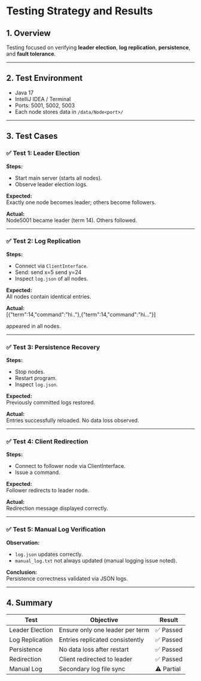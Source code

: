 # Testing Strategy and Results

## 1. Overview
Testing focused on verifying **leader election**, **log replication**, **persistence**, and **fault tolerance**.

---

## 2. Test Environment
- Java 17
- IntelliJ IDEA / Terminal
- Ports: 5001, 5002, 5003
- Each node stores data in `/data/Node<port>/`

---

## 3. Test Cases

### ✅ Test 1: Leader Election
**Steps:**
- Start main server (starts all nodes).
- Observe leader election logs.

**Expected:**  
Exactly one node becomes leader; others become followers.

**Actual:**  
Node5001 became leader (term 14). Others followed.

---

### ✅ Test 2: Log Replication
**Steps:**
- Connect via `ClientInterface`.
- Send:
send x=5
send y=24
- Inspect `log.json` of all nodes.

**Expected:**  
All nodes contain identical entries.

**Actual:**  
[{"term":14,"command":"hi.."},{"term":14,"command":"hi..."}]

appeared in all nodes.

---

### ✅ Test 3: Persistence Recovery
**Steps:**
- Stop nodes.
- Restart program.
- Inspect `log.json`.

**Expected:**  
Previously committed logs restored.

**Actual:**  
Entries successfully reloaded. No data loss observed.

---

### ✅ Test 4: Client Redirection
**Steps:**
- Connect to follower node via ClientInterface.
- Issue a command.

**Expected:**  
Follower redirects to leader node.

**Actual:**  
Redirection message displayed correctly.

---

### ✅ Test 5: Manual Log Verification
**Observation:**
- `log.json` updates correctly.
- `manual_log.txt` not always updated (manual logging issue noted).

**Conclusion:**  
Persistence correctness validated via JSON logs.

---

## 4. Summary
| Test | Objective | Result |
|------|------------|--------|
| Leader Election | Ensure only one leader per term | ✅ Passed |
| Log Replication | Entries replicated consistently | ✅ Passed |
| Persistence | No data loss after restart | ✅ Passed |
| Redirection | Client redirected to leader | ✅ Passed |
| Manual Log | Secondary log file sync | ⚠️ Partial |

